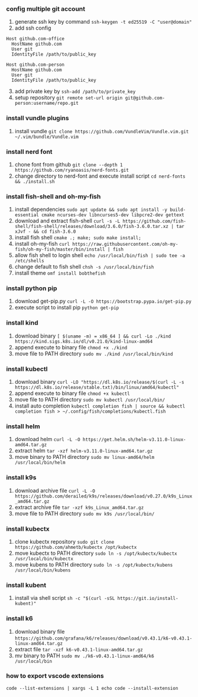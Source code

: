 ### config multiple git account
1. generate ssh key by command `ssh-keygen -t ed25519 -C "user@domain"`
2. add ssh config
```
Host github.com-office
  HostName github.com
  User git
  IdentityFile /path/to/public_key

Host github.com-person
  HostName github.com
  User git
  IdentityFile /path/to/public_key
```
3. add private key by `ssh-add /path/to/private_key`
4. setup repository `git remote set-url origin git@github.com-person:username/repo.git`

### install vundle plugins
1. install vundle `git clone https://github.com/VundleVim/Vundle.vim.git ~/.vim/bundle/Vundle.vim`

### install nerd font
1. chone font from github `git clone --depth 1 https://github.com/ryanoasis/nerd-fonts.git`
2. change directory to nerd-font and execute install script `cd nerd-fonts && ./install.sh`

### install fish-shell and oh-my-fish
1. install dependencies `sudo apt update && sudo apt install -y build-essential cmake ncurses-dev libncurses5-dev libpcre2-dev gettext`
2. download and extract fish-shell `curl -s -L https://github.com/fish-shell/fish-shell/releases/download/3.6.0/fish-3.6.0.tar.xz | tar xJvf - && cd fish-3.6.0`
3. install fish shell `cmake .; make; sudo make install;`
4. install oh-my-fish `curl https://raw.githubusercontent.com/oh-my-fish/oh-my-fish/master/bin/install | fish`
5. allow fish shell to login shell `echo /usr/local/bin/fish | sudo tee -a /etc/shells`
6. change default to fish shell `chsh -s /usr/local/bin/fish`
7. install theme `omf install bobthefish`

### install python pip
1. download get-pip.py `curl -L -O https://bootstrap.pypa.io/get-pip.py`
2. execute script to install pip `python get-pip`

### install kind
1. download binary `[ $(uname -m) = x86_64 ] && curl -Lo ./kind https://kind.sigs.k8s.io/dl/v0.21.0/kind-linux-amd64`
2. append execute to binary file `chmod +x ./kind`
3. move file to PATH directory `sudo mv ./kind /usr/local/bin/kind`

### install kubectl
1. download binary `curl -LO "https://dl.k8s.io/release/$(curl -L -s https://dl.k8s.io/release/stable.txt)/bin/linux/amd64/kubectl"`
2. append execute to binary file `chmod +x kubectl`
3. move file to PATH directory `sudo mv kubectl /usr/local/bin/`
4. install auto completion `kubectl completion fish | source && kubectl completion fish > ~/.config/fish/completions/kubectl.fish`

### install helm
1. download helm `curl -L -O https://get.helm.sh/helm-v3.11.0-linux-amd64.tar.gz`
2. extract helm `tar -xzf helm-v3.11.0-linux-amd64.tar.gz`
3. move binary to PATH directory `sudo mv linux-amd64/helm /usr/local/bin/helm`

### install k9s
1. download archive file `curl -L -O https://github.com/derailed/k9s/releases/download/v0.27.0/k9s_Linux_amd64.tar.gz`
2. extract archive file `tar -xzf k9s_Linux_amd64.tar.gz`
3. move file to PATH directory `sudo mv k9s /usr/local/bin/`

### install kubectx
1. clone kubectx repository `sudo git clone https://github.com/ahmetb/kubectx /opt/kubectx`
2. move kubectx to PATH directory `sudo ln -s /opt/kubectx/kubectx /usr/local/bin/kubectx`
3. move kubens to PATH directory `sudo ln -s /opt/kubectx/kubens /usr/local/bin/kubens`

### install kubent
1. install via shell script `sh -c "$(curl -sSL https://git.io/install-kubent)"`

### install k6
1. download binary file `https://github.com/grafana/k6/releases/download/v0.43.1/k6-v0.43.1-linux-amd64.tar.gz`
2. extract file `tar -xzf k6-v0.43.1-linux-amd64.tar.gz`
3. mv binary to PATH `sudo mv ./k6-v0.43.1-linux-amd64/k6 /usr/local/bin`

### how to export vscode extensions
```
code --list-extensions | xargs -L 1 echo code --install-extension
```
